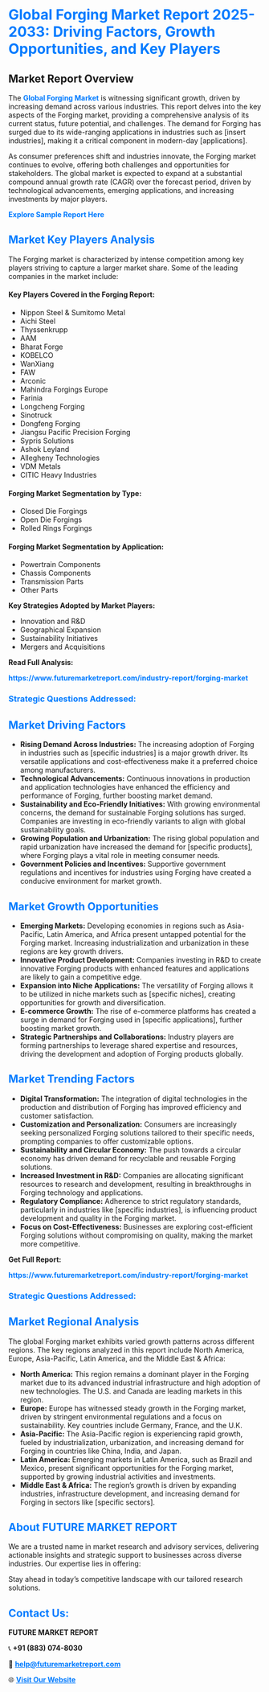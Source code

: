 <h1 style="color: #007BFF;">Global Forging Market Report 2025-2033: Driving Factors, Growth Opportunities, and Key Players</h1>

<section id="overview">
<h2>Market Report Overview</h2>
<p>The <a href="https://www.futuremarketreport.com/industry-report/forging-market" style="color: #007BFF; text-decoration: none;"><strong>Global Forging Market</strong></a> is witnessing significant growth, driven by increasing demand across various industries. This report delves into the key aspects of the Forging market, providing a comprehensive analysis of its current status, future potential, and challenges. The demand for Forging has surged due to its wide-ranging applications in industries such as [insert industries], making it a critical component in modern-day [applications].</p>
<p>As consumer preferences shift and industries innovate, the Forging market continues to evolve, offering both challenges and opportunities for stakeholders. The global market is expected to expand at a substantial compound annual growth rate (CAGR) over the forecast period, driven by technological advancements, emerging applications, and increasing investments by major players.</p>
</section>

<section id="overview">
<p><a href="https://www.futuremarketreport.com/request-sample/reportId=26405" style="color: #007BFF; text-decoration: none;"><strong>Explore Sample Report Here</strong></a></p>
</section>

<section id="key-players">
<h2 style="color: #007BFF;">Market Key Players Analysis</h2>
<p>The Forging market is characterized by intense competition among key players striving to capture a larger market share. Some of the leading companies in the market include:</p>
<h4>Key Players Covered in the Forging Report:</h4>
<ul><li>Nippon Steel &amp; Sumitomo Metal</li><li>Aichi Steel</li><li>Thyssenkrupp</li><li>AAM</li><li>Bharat Forge</li><li>KOBELCO</li><li>WanXiang</li><li>FAW</li><li>Arconic</li><li>Mahindra Forgings Europe</li><li>Farinia</li><li>Longcheng Forging</li><li>Sinotruck</li><li>Dongfeng Forging</li><li>Jiangsu Pacific Precision Forging</li><li>Sypris Solutions</li><li>Ashok Leyland</li><li>Allegheny Technologies</li><li>VDM Metals</li><li>CITIC Heavy Industries</li></ul>
<h4>Forging Market Segmentation by Type:</h4>
<ul><li>Closed Die Forgings</li><li>Open Die Forgings</li><li>Rolled Rings Forgings</li></ul>

<h4>Forging Market Segmentation by Application:</h4>
<ul><li>Powertrain Components</li><li>Chassis Components</li><li>Transmission Parts</li><li>Other Parts</li></ul>
<p><strong>Key Strategies Adopted by Market Players:</strong></p>
<ul>
<li>Innovation and R&D</li>
<li>Geographical Expansion</li>
<li>Sustainability Initiatives</li>
<li>Mergers and Acquisitions</li>
</ul>
</section>

<section>
<p><strong>Read Full Analysis: </strong></p><a href="https://www.futuremarketreport.com/industry-report/forging-market" style="color: #007BFF; text-decoration: none;"><strong>https://www.futuremarketreport.com/industry-report/forging-market</strong></a>
<h3 style="color: #007BFF;">Strategic Questions Addressed:</h3>
</section>

<section id="driving-factors">
<h2 style="color: #007BFF;">Market Driving Factors</h2>
<ul>
<li><strong>Rising Demand Across Industries:</strong> The increasing adoption of Forging in industries such as [specific industries] is a major growth driver. Its versatile applications and cost-effectiveness make it a preferred choice among manufacturers.</li>
<li><strong>Technological Advancements:</strong> Continuous innovations in production and application technologies have enhanced the efficiency and performance of Forging, further boosting market demand.</li>
<li><strong>Sustainability and Eco-Friendly Initiatives:</strong> With growing environmental concerns, the demand for sustainable Forging solutions has surged. Companies are investing in eco-friendly variants to align with global sustainability goals.</li>
<li><strong>Growing Population and Urbanization:</strong> The rising global population and rapid urbanization have increased the demand for [specific products], where Forging plays a vital role in meeting consumer needs.</li>
<li><strong>Government Policies and Incentives:</strong> Supportive government regulations and incentives for industries using Forging have created a conducive environment for market growth.</li>
</ul>
</section>

<section id="growth-opportunities">
<h2 style="color: #007BFF;">Market Growth Opportunities</h2>
<ul>
<li><strong>Emerging Markets:</strong> Developing economies in regions such as Asia-Pacific, Latin America, and Africa present untapped potential for the Forging market. Increasing industrialization and urbanization in these regions are key growth drivers.</li>
<li><strong>Innovative Product Development:</strong> Companies investing in R&D to create innovative Forging products with enhanced features and applications are likely to gain a competitive edge.</li>
<li><strong>Expansion into Niche Applications:</strong> The versatility of Forging allows it to be utilized in niche markets such as [specific niches], creating opportunities for growth and diversification.</li>
<li><strong>E-commerce Growth:</strong> The rise of e-commerce platforms has created a surge in demand for Forging used in [specific applications], further boosting market growth.</li>
<li><strong>Strategic Partnerships and Collaborations:</strong> Industry players are forming partnerships to leverage shared expertise and resources, driving the development and adoption of Forging products globally.</li>
</ul>
</section>

<section id="trending-factors">
<h2 style="color: #007BFF;">Market Trending Factors</h2>
<ul>
<li><strong>Digital Transformation:</strong> The integration of digital technologies in the production and distribution of Forging has improved efficiency and customer satisfaction.</li>
<li><strong>Customization and Personalization:</strong> Consumers are increasingly seeking personalized Forging solutions tailored to their specific needs, prompting companies to offer customizable options.</li>
<li><strong>Sustainability and Circular Economy:</strong> The push towards a circular economy has driven demand for recyclable and reusable Forging solutions.</li>
<li><strong>Increased Investment in R&D:</strong> Companies are allocating significant resources to research and development, resulting in breakthroughs in Forging technology and applications.</li>
<li><strong>Regulatory Compliance:</strong> Adherence to strict regulatory standards, particularly in industries like [specific industries], is influencing product development and quality in the Forging market.</li>
<li><strong>Focus on Cost-Effectiveness:</strong> Businesses are exploring cost-efficient Forging solutions without compromising on quality, making the market more competitive.</li>
</ul>
</section>

<section>
<p><strong>Get Full Report: </strong></p><a href="https://www.futuremarketreport.com/industry-report/forging-market" style="color: #007BFF; text-decoration: none;"><strong>https://www.futuremarketreport.com/industry-report/forging-market</strong></a>
<h3 style="color: #007BFF;">Strategic Questions Addressed:</h3>
</section>


<section id="regional-analysis">
<h2 style="color: #007BFF;">Market Regional Analysis</h2>
<p>The global Forging market exhibits varied growth patterns across different regions. The key regions analyzed in this report include North America, Europe, Asia-Pacific, Latin America, and the Middle East & Africa:</p>
<ul>
<li><strong>North America:</strong> This region remains a dominant player in the Forging market due to its advanced industrial infrastructure and high adoption of new technologies. The U.S. and Canada are leading markets in this region.</li>
<li><strong>Europe:</strong> Europe has witnessed steady growth in the Forging market, driven by stringent environmental regulations and a focus on sustainability. Key countries include Germany, France, and the U.K.</li>
<li><strong>Asia-Pacific:</strong> The Asia-Pacific region is experiencing rapid growth, fueled by industrialization, urbanization, and increasing demand for Forging in countries like China, India, and Japan.</li>
<li><strong>Latin America:</strong> Emerging markets in Latin America, such as Brazil and Mexico, present significant opportunities for the Forging market, supported by growing industrial activities and investments.</li>
<li><strong>Middle East & Africa:</strong> The region’s growth is driven by expanding industries, infrastructure development, and increasing demand for Forging in sectors like [specific sectors].</li>
</ul>
</section>

<footer>
<h2 style="color: #007BFF;">About FUTURE MARKET REPORT</h2>
<p>We are a trusted name in market research and advisory services, delivering actionable insights and strategic support to businesses across diverse industries. Our expertise lies in offering:</p>

<p>Stay ahead in today’s competitive landscape with our tailored research solutions.</p>

<h2 style="color: #007BFF;">Contact Us:</h2>
<p><strong>FUTURE MARKET REPORT</strong></p>
<p>📞 <strong>+91 (883) 074-8030</strong></p>
<p>📧 <strong><a href="mailto:help@futuremarketreport.com" style="color: #007BFF;">help@futuremarketreport.com</a></strong></p>
<p>🌐 <strong><a href="https://www.futuremarketreport.com/" style="color: #007BFF;">Visit Our Website</a></strong></p>
</footer>